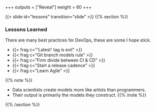 +++
outputs = ["Reveal"]
weight = 60
+++

{{< slide id="lessons" transition="slide" >}}
{{% section %}}
### Lessons Learned

There are many best practices for DevOps, these are some I hope stick.

- {{< frag c="'Latest' tag is evil" >}}
- {{< frag c="Git branch models rule" >}}
- {{< frag c="Firm divide between CI & CD" >}}
- {{< frag c="Start a release cadence" >}}
- {{< frag c="Learn Agile" >}}

{{% note %}}
- Data scientists create models more like artists than programmers. 
- Their output is primarily the models they construct. 
{{% /note %}}

{{% /section %}}